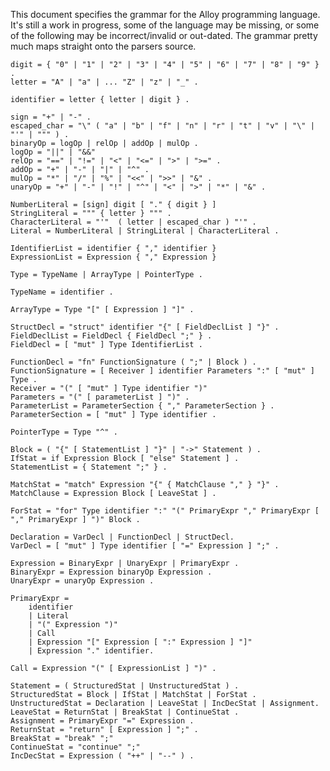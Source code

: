 This document specifies the grammar for the Alloy programming language. It's still a work in progress,
some of the language may be missing, or some of the following may be incorrect/invalid or out-dated.
The grammar pretty much maps straight onto the parsers source.

	digit = { "0" | "1" | "2" | "3" | "4" | "5" | "6" | "7" | "8" | "9" } .
	letter = "A" | "a" | ... "Z" | "z" | "_" .
	
	identifier = letter { letter | digit } .
	
	sign = "+" | "-" .
	escaped_char = "\" ( "a" | "b" | "f" | "n" | "r" | "t" | "v" | "\" | "'" | """ ) .
	binaryOp = logOp | relOp | addOp | mulOp .
	logOp = "||" | "&&"
	relOp = "==" | "!=" | "<" | "<=" | ">" | ">=" .
	addOp = "+" | "-" | "|" | "^" .
	mulOp = "*" | "/" | "%" | "<<" | ">>" | "&" .
	unaryOp = "+" | "-" | "!" | "^" | "<" | ">" | "*" | "&" .

	NumberLiteral = [sign] digit [ "." { digit } ]	
	StringLiteral = """ { letter } """ . 
	CharacterLiteral = "'"  ( letter | escaped_char ) "'" .
	Literal = NumberLiteral | StringLiteral | CharacterLiteral .
	
	IdentifierList = identifier { "," identifier }
	ExpressionList = Expression { "," Expression }
	
	Type = TypeName | ArrayType | PointerType .
	
	TypeName = identifier .
	
	ArrayType = Type "[" [ Expression ] "]" .
	
	StructDecl = "struct" identifier "{" [ FieldDeclList ] "}" .
	FieldDeclList = FieldDecl { FieldDecl ";" } .
	FieldDecl = [ "mut" ] Type IdentifierList .

	FunctionDecl = "fn" FunctionSignature ( ";" | Block ) .
	FunctionSignature = [ Receiver ] identifier Parameters ":" [ "mut" ] Type .
	Receiver = "(" [ "mut" ] Type identifier ")"
	Parameters = "(" [ parameterList ] ")" .
	ParameterList = ParameterSection { "," ParameterSection } .
	ParameterSection = [ "mut" ] Type identifier .

	PointerType = Type "^" .

	Block = ( "{" [ StatementList ] "}" | "->" Statement ) .
	IfStat = if Expression Block [ "else" Statement ] .
	StatementList = { Statement ";" } .

	MatchStat = "match" Expression "{" { MatchClause "," } "}" . 
	MatchClause = Expression Block [ LeaveStat ] . 
	
	ForStat = "for" Type identifier ":" "(" PrimaryExpr "," PrimaryExpr [ "," PrimaryExpr ] ")" Block .
	
	Declaration = VarDecl | FunctionDecl | StructDecl.
	VarDecl = [ "mut" ] Type identifier [ "=" Expression ] ";" .
	
	Expression = BinaryExpr | UnaryExpr | PrimaryExpr .
	BinaryExpr = Expression binaryOp Expression .
	UnaryExpr = unaryOp Expression .

	PrimaryExpr =
		identifier 
		| Literal 
		| "(" Expression ")" 
		| Call 
		| Expression "[" Expression [ ":" Expression ] "]" 
		| Expression "." identifier.
		
	Call = Expression "(" [ ExpressionList ] ")" .
	
	Statement = ( StructuredStat | UnstructuredStat ) .
	StructuredStat = Block | IfStat | MatchStat | ForStat .
	UnstructuredStat = Declaration | LeaveStat | IncDecStat | Assignment.
	LeaveStat = ReturnStat | BreakStat | ContinueStat .
	Assignment = PrimaryExpr "=" Expression .
	ReturnStat = "return" [ Expression ] ";" .
	BreakStat = "break" ";"
	ContinueStat = "continue" ";"
	IncDecStat = Expression ( "++" | "--" ) .
	
	
	
	